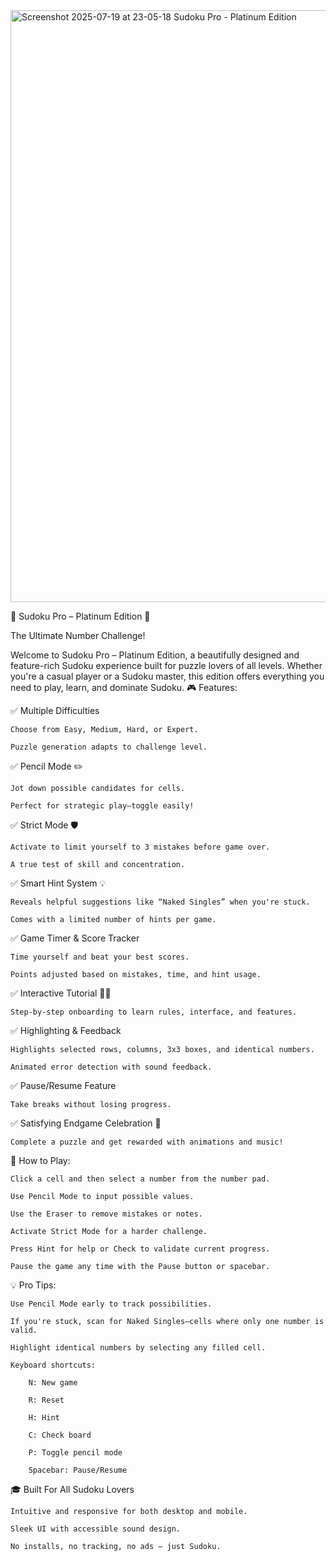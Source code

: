 <img width="1920" height="947" alt="Screenshot 2025-07-19 at 23-05-18 Sudoku Pro - Platinum Edition" src="https://github.com/user-attachments/assets/b3ddee1b-2c2b-4f0b-9375-a2d28157d232" />


🧠 Sudoku Pro – Platinum Edition 💎


The Ultimate Number Challenge!

Welcome to Sudoku Pro – Platinum Edition, a beautifully designed and feature-rich Sudoku experience built for puzzle lovers of all levels. Whether you're a casual player or a Sudoku master, this edition offers everything you need to play, learn, and dominate Sudoku.
🎮 Features:

✅ Multiple Difficulties

    Choose from Easy, Medium, Hard, or Expert.

    Puzzle generation adapts to challenge level.

✅ Pencil Mode ✏️

    Jot down possible candidates for cells.

    Perfect for strategic play—toggle easily!

✅ Strict Mode 🛡️

    Activate to limit yourself to 3 mistakes before game over.

    A true test of skill and concentration.

✅ Smart Hint System 💡

    Reveals helpful suggestions like “Naked Singles” when you're stuck.

    Comes with a limited number of hints per game.

✅ Game Timer & Score Tracker

    Time yourself and beat your best scores.

    Points adjusted based on mistakes, time, and hint usage.

✅ Interactive Tutorial 👨‍🏫

    Step-by-step onboarding to learn rules, interface, and features.

✅ Highlighting & Feedback

    Highlights selected rows, columns, 3x3 boxes, and identical numbers.

    Animated error detection with sound feedback.

✅ Pause/Resume Feature

    Take breaks without losing progress.

✅ Satisfying Endgame Celebration 🎉

    Complete a puzzle and get rewarded with animations and music!

🧩 How to Play:

    Click a cell and then select a number from the number pad.

    Use Pencil Mode to input possible values.

    Use the Eraser to remove mistakes or notes.

    Activate Strict Mode for a harder challenge.

    Press Hint for help or Check to validate current progress.

    Pause the game any time with the Pause button or spacebar.

💡 Pro Tips:

    Use Pencil Mode early to track possibilities.

    If you're stuck, scan for Naked Singles—cells where only one number is valid.

    Highlight identical numbers by selecting any filled cell.

    Keyboard shortcuts:

        N: New game

        R: Reset

        H: Hint

        C: Check board

        P: Toggle pencil mode

        Spacebar: Pause/Resume

🎓 Built For All Sudoku Lovers

    Intuitive and responsive for both desktop and mobile.

    Sleek UI with accessible sound design.

    No installs, no tracking, no ads — just Sudoku.
